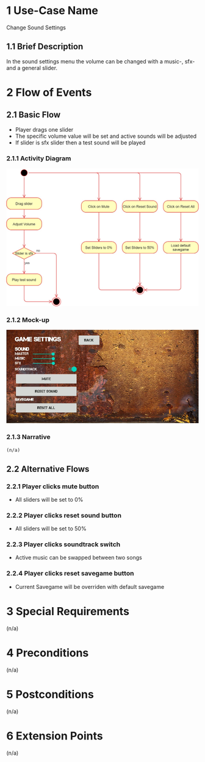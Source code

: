 # 1 Use-Case Name

Change Sound Settings

## 1.1 Brief Description

In the sound settings menu the volume can be changed with a music-, sfx- and a general slider. 

# 2 Flow of Events

## 2.1 Basic Flow

* Player drags one slider
* The specific volume value will be set and active sounds will be adjusted
* If slider is sfx slider then a test sound will be played

### 2.1.1 Activity Diagram

![soundsettings.jpg](https://github.com/SPYBOT-SE/Spybot-Doc/blob/main/UseCases/Change%20Sound%20Settings/soundsettings.jpg?raw=true)

### 2.1.2 Mock-up

![mock up soundsettings.jpg](https://github.com/SPYBOT-SE/Spybot-Doc/blob/main/UseCases/Change%20Sound%20Settings/MockUp%20Sound%20Settings.jpg?raw=true)


### 2.1.3 Narrative

```
(n/a)
```

## 2.2 Alternative Flows

### 2.2.1 Player clicks mute button

* All sliders will be set to 0%

### 2.2.2 Player clicks reset sound button

* All sliders will be set to 50%

### 2.2.3 Player clicks soundtrack switch

* Active music can be swapped between two songs

### 2.2.4 Player clicks reset savegame button

* Current Savegame will be overriden with default savegame

# 3 Special Requirements

(n/a)

# 4 Preconditions

(n/a)

# 5 Postconditions

(n/a)

# 6 Extension Points

(n/a)
